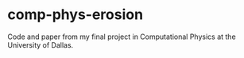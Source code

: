 # comp-phys-erosion
Code and paper from my final project in Computational Physics at the University of Dallas.
